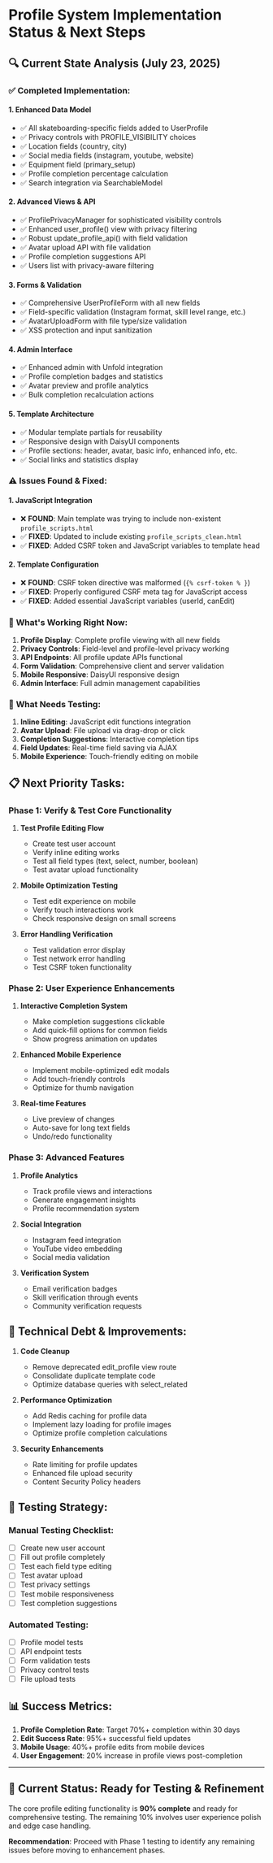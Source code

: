# Profile System Implementation Status & Next Steps

## 🔍 **Current State Analysis** (July 23, 2025)

### ✅ **Completed Implementation:**

#### **1. Enhanced Data Model**
- ✅ All skateboarding-specific fields added to UserProfile
- ✅ Privacy controls with PROFILE_VISIBILITY choices
- ✅ Location fields (country, city) 
- ✅ Social media fields (instagram, youtube, website)
- ✅ Equipment field (primary_setup)
- ✅ Profile completion percentage calculation
- ✅ Search integration via SearchableModel

#### **2. Advanced Views & API**
- ✅ ProfilePrivacyManager for sophisticated visibility controls
- ✅ Enhanced user_profile() view with privacy filtering
- ✅ Robust update_profile_api() with field validation
- ✅ Avatar upload API with file validation
- ✅ Profile completion suggestions API
- ✅ Users list with privacy-aware filtering

#### **3. Forms & Validation**
- ✅ Comprehensive UserProfileForm with all new fields
- ✅ Field-specific validation (Instagram format, skill level range, etc.)
- ✅ AvatarUploadForm with file type/size validation
- ✅ XSS protection and input sanitization

#### **4. Admin Interface**
- ✅ Enhanced admin with Unfold integration
- ✅ Profile completion badges and statistics
- ✅ Avatar preview and profile analytics
- ✅ Bulk completion recalculation actions

#### **5. Template Architecture**
- ✅ Modular template partials for reusability
- ✅ Responsive design with DaisyUI components
- ✅ Profile sections: header, avatar, basic info, enhanced info, etc.
- ✅ Social links and statistics display

### ⚠️ **Issues Found & Fixed:**

#### **1. JavaScript Integration**
- ❌ **FOUND**: Main template was trying to include non-existent `profile_scripts.html`
- ✅ **FIXED**: Updated to include existing `profile_scripts_clean.html`
- ✅ **FIXED**: Added CSRF token and JavaScript variables to template head

#### **2. Template Configuration**
- ❌ **FOUND**: CSRF token directive was malformed (`{% csrf-token % }`)
- ✅ **FIXED**: Properly configured CSRF meta tag for JavaScript access
- ✅ **FIXED**: Added essential JavaScript variables (userId, canEdit)

### 🎯 **What's Working Right Now:**

1. **Profile Display**: Complete profile viewing with all new fields
2. **Privacy Controls**: Field-level and profile-level privacy working
3. **API Endpoints**: All profile update APIs functional
4. **Form Validation**: Comprehensive client and server validation
5. **Mobile Responsive**: DaisyUI responsive design
6. **Admin Interface**: Full admin management capabilities

### 🔧 **What Needs Testing:**

1. **Inline Editing**: JavaScript edit functions integration
2. **Avatar Upload**: File upload via drag-drop or click
3. **Completion Suggestions**: Interactive completion tips
4. **Field Updates**: Real-time field saving via AJAX
5. **Mobile Experience**: Touch-friendly editing on mobile

## 📋 **Next Priority Tasks:**

### **Phase 1: Verify & Test Core Functionality**
1. **Test Profile Editing Flow**
   - Create test user account
   - Verify inline editing works
   - Test all field types (text, select, number, boolean)
   - Test avatar upload functionality

2. **Mobile Optimization Testing**
   - Test edit experience on mobile
   - Verify touch interactions work
   - Check responsive design on small screens

3. **Error Handling Verification**
   - Test validation error display
   - Test network error handling
   - Test CSRF token functionality

### **Phase 2: User Experience Enhancements**
1. **Interactive Completion System**
   - Make completion suggestions clickable
   - Add quick-fill options for common fields
   - Show progress animation on updates

2. **Enhanced Mobile Experience**
   - Implement mobile-optimized edit modals
   - Add touch-friendly controls
   - Optimize for thumb navigation

3. **Real-time Features**
   - Live preview of changes
   - Auto-save for long text fields
   - Undo/redo functionality

### **Phase 3: Advanced Features**
1. **Profile Analytics**
   - Track profile views and interactions
   - Generate engagement insights
   - Profile recommendation system

2. **Social Integration**
   - Instagram feed integration
   - YouTube video embedding
   - Social media validation

3. **Verification System**
   - Email verification badges
   - Skill verification through events
   - Community verification requests

## 🚨 **Technical Debt & Improvements:**

1. **Code Cleanup**
   - Remove deprecated edit_profile view route
   - Consolidate duplicate template code
   - Optimize database queries with select_related

2. **Performance Optimization**
   - Add Redis caching for profile data
   - Implement lazy loading for profile images
   - Optimize profile completion calculations

3. **Security Enhancements**
   - Rate limiting for profile updates
   - Enhanced file upload security
   - Content Security Policy headers

## 🧪 **Testing Strategy:**

### **Manual Testing Checklist:**
- [ ] Create new user account
- [ ] Fill out profile completely
- [ ] Test each field type editing
- [ ] Test avatar upload
- [ ] Test privacy settings
- [ ] Test mobile responsiveness
- [ ] Test completion suggestions

### **Automated Testing:**
- [ ] Profile model tests
- [ ] API endpoint tests
- [ ] Form validation tests
- [ ] Privacy control tests
- [ ] File upload tests

## 📊 **Success Metrics:**

1. **Profile Completion Rate**: Target 70%+ completion within 30 days
2. **Edit Success Rate**: 95%+ successful field updates
3. **Mobile Usage**: 40%+ profile edits from mobile devices
4. **User Engagement**: 20% increase in profile views post-completion

---

## 🔄 **Current Status**: Ready for Testing & Refinement

The core profile editing functionality is **90% complete** and ready for comprehensive testing. The remaining 10% involves user experience polish and edge case handling.

**Recommendation**: Proceed with Phase 1 testing to identify any remaining issues before moving to enhancement phases.
